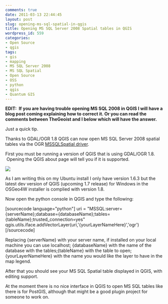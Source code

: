 ```yaml
---
comments: true
date: 2011-03-13 22:44:45
layout: post
slug: opening-ms-sql-spatial-in-qgis
title: Opening MS SQL Server 2008 Spatial tables in QGIS
wordpress_id: 559
categories:
- Open Source
- qgis
tags:
- gis
- mapping
- MS SQL Server 2008
- MS SQL Spatial
- Open Source
- OSS
- python
- qgis
- Quantum GIS
---
```


**EDIT:  If you are having trouble opening MS SQL 2008 in QGIS I will have a blog post coming explaining how to correct it. Or you can read the comments between **TheGeoist and I below which will have the answer.****

Just a quick tip.

Thanks to GDAL/OGR 1.8 QGIS can now open MS SQL Server 2008 spatial tables via the OGR [MSSQLSpatial driver](http://www.gdal.org/ogr/drv_mssqlspatial.html).

First you must be running a version of QGIS that is using GDAL/OGR 1.8.  Opening the QGIS about page will tell you if it is supported.

[![](http://woostuff.files.wordpress.com/2011/03/version.png)](http://woostuff.files.wordpress.com/2011/03/version.png)

As I am writing this on my Ubuntu install I only have version 1.6.3 but the latest dev version of QGIS (upcoming 1.7 release) for Windows in the OSGeo4W installer is complied with version 1.8.

Now open the python console in QGIS and type the following:

[sourcecode language="python"]
uri = "MSSQL:server={serverName};database={databaseName};tables={tableName};trusted_connection=yes"
qgis.utils.iface.addVectorLayer(uri,'{yourLayerNameHere}','ogr')
[/sourcecode]

Replacing {serverName} with your server name, if installed on your local machine you can use localhost; {databaseName} with the name of the database with the tables;{tableName} with the table to open; {yourLayerNameHere} with the name you would like the layer to have in the map legend.

After that you should see your MS SQL Spatial table displayed in QGIS, with editing support.

At the moment there is no nice interface in QGIS to open MS SQL tables like there is for PostGIS, although that might be a good plugin project for someone to work on.
